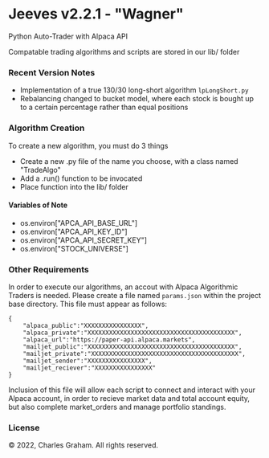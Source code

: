 # Jeeves v2.2.1 - "Wagner"
Python Auto-Trader with Alpaca API

Compatable trading algorithms and scripts are stored in our lib/ folder

### Recent Version Notes
- Implementation of a true 130/30 long-short algorithm ```lpLongShort.py```
- Rebalancing changed to bucket model, where each stock is bought up to a certain percentage rather than equal positions

### Algorithm Creation

To create a new algorithm, you must do 3 things
- Create a new .py file of the name you choose, with a class named "TradeAlgo"
- Add a .run() function to be invocated
- Place function into the lib/ folder

#### Variables of Note
- os.environ["APCA_API_BASE_URL"]
- os.environ["APCA_API_KEY_ID"]
- os.environ["APCA_API_SECRET_KEY"]
- os.environ["STOCK_UNIVERSE"]

### Other Requirements

In order to execute our algorithms, an accout with Alpaca Algorithmic Traders is needed. Please create a file named ```params.json``` within the project base directory. This file must appear as follows:

```
{
    "alpaca_public":"XXXXXXXXXXXXXXXX",
    "alpaca_private":"XXXXXXXXXXXXXXXXXXXXXXXXXXXXXXXXXXXXXXXXX",
    "alpaca_url":"https://paper-api.alpaca.markets",
    "mailjet_public":"XXXXXXXXXXXXXXXXXXXXXXXXXXXXXXXXXXXXXXXXX",
    "mailjet_private":"XXXXXXXXXXXXXXXXXXXXXXXXXXXXXXXXXXXXXXXXX",
    "mailjet_sender":"XXXXXXXXXXXXXXXX",
    "mailjet_reciever":"XXXXXXXXXXXXXXXX"
}
```
Inclusion of this file will allow each script to connect and interact with your Alpaca account, in order to recieve market data and total account equity, but also complete market_orders and manage portfolio standings.

### License
© 2022, Charles Graham. All rights reserved.
